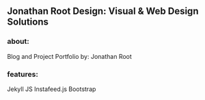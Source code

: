 ## Jonathan Root Design: Visual & Web Design Solutions
### about:
Blog and Project Portfolio by: Jonathan Root
### features:
Jekyll JS
Instafeed.js
Bootstrap

